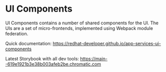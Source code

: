 # UI Components

UI Components contains a number of shared components for the UI. The UIs are a set of micro-frontends, implemented using Webpack module federation.

Quick documentation: https://redhat-developer.github.io/app-services-ui-components

Latest Storybook with all dev tools: https://main--619e1921b3e38b003afeb2be.chromatic.com

